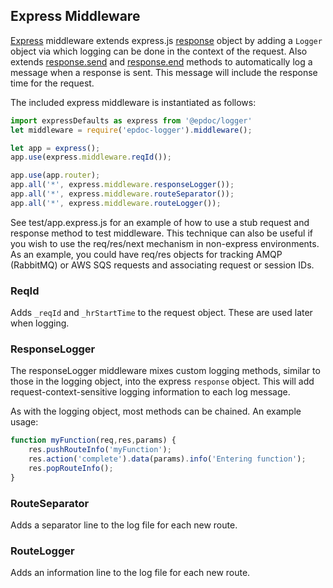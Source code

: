 ## Express Middleware

[Express](http://expressjs.com/) middleware extends express.js
[response](http://expressjs.com/en/4x/api.html#res) object by adding a
`Logger` object via which logging can be done in the context of the request. Also extends
[response.send](http://expressjs.com/en/4x/api.html#res.send) and
[response.end](http://expressjs.com/en/4x/api.html#res.send) methods to automatically
log a message when a response is sent. This message will include the response time for the
request.


The included express middleware is instantiated as follows:

```typescript
import expressDefaults as express from '@epdoc/logger'
let middleware = require('epdoc-logger').middleware();

let app = express();
app.use(express.middleware.reqId());

app.use(app.router);
app.all('*', express.middleware.responseLogger());
app.all('*', express.middleware.routeSeparator());
app.all('*', express.middleware.routeLogger());
```

See test/app.express.js for an example of how to use a stub request and response
method to test middleware. This technique can also be useful if you wish to use
the req/res/next mechanism in non-express environments. As an example, you could
have req/res objects for tracking AMQP (RabbitMQ) or AWS SQS requests and
associating request or session IDs.

### ReqId

Adds `_reqId` and `_hrStartTime` to the request object. These are used later
when logging.

### ResponseLogger

The responseLogger middleware mixes custom logging methods, similar to those in
the logging object, into the express `response` object. This will add
request-context-sensitive logging information to each log message.

As with the logging object, most methods can be chained. An example usage:

```typescript
function myFunction(req,res,params) {
    res.pushRouteInfo('myFunction');
    res.action('complete').data(params).info('Entering function');
    res.popRouteInfo();
}
```

### RouteSeparator

Adds a separator line to the log file for each new route.

### RouteLogger

Adds an information line to the log file for each new route.
